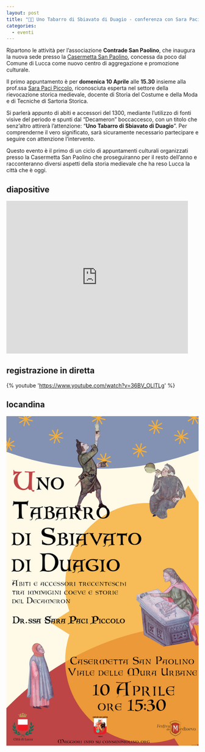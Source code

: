 ```yaml
---
layout: post
title: "👩‍🏫 Uno Tabarro di Sbiavato di Duagio - conferenza con Sara Paci Piccolo"
categories:
  - eventi
---
```


Ripartono le attività per l’associazione **Contrade San Paolino**, che inaugura
la nuova sede presso la
[Casermetta San Paolino](https://goo.gl/maps/ZLWQE3A6ExJgA9Da9), concessa da
poco dal Comune di Lucca come nuovo centro di aggregazione e promozione
culturale.

Il primo appuntamento è per **domenica 10 Aprile** alle **15.30** insieme alla
prof.ssa [Sara Paci Piccolo](https://www.sarapacipiccolo.com/), riconosciuta
esperta nel settore della rievocazione storica medievale, docente di Storia del
Costume e della Moda e di Tecniche di Sartoria Storica.

<!-- more -->

Si parlerà appunto di abiti e accessori del 1300, mediante l’utilizzo di fonti
visive del periodo e spunti dal “Decameron” boccaccesco, con un titolo che
senz’altro attirerà l’attenzione: “**Uno Tabarro di Sbiavato di Duagio**”. Per
comprenderne il vero significato, sarà sicuramente necessario partecipare e
seguire con attenzione l’intervento.

Questo evento è il primo di un ciclo di appuntamenti culturali organizzati
presso la Casermetta San Paolino che proseguiranno per il resto dell’anno e
racconteranno diversi aspetti della storia medievale che ha reso Lucca la città
che è oggi.

## diapositive

<iframe src="https://www.slideshare.net/slideshow/embed_code/key/zOlqhDcH1OwpXy?hostedIn=slideshare&page=upload" width="476" height="400" frameborder="0" marginwidth="0" marginheight="0" scrolling="no"></iframe>

## registrazione in diretta

{% youtube 'https://www.youtube.com/watch?v=36BV_OLlTLg' %}

## locandina

![locandina evento](/assets/images/2022/locandina-sara-paci-2022.jpg)

